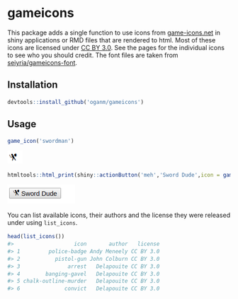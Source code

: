 
<!-- README.md is generated from README.Rmd. Please edit that file -->

# gameicons

<!-- badges: start -->

<!-- badges: end -->

This package adds a single function to use icons from
[game-icons.net](https://game-icons.net/) in shiny applications or RMD
files that are rendered to html. Most of these icons are licensed under
[CC BY 3.0](https://creativecommons.org/licenses/by/3.0/). See the pages
for the individual icons to see who you should credit. The font files
are taken from
[seiyria/gameicons-font](https://github.com/seiyria/gameicons-font/).

## Installation

``` r
devtools::install_github('oganm/gameicons')
```

## Usage

``` r
game_icon('swordman')
```

![](man/figures/swordman.png)

``` r
htmltools::html_print(shiny::actionButton('meh','Sword Dude',icon = game_icon('swordman')))
```

![](man/figures/sword_button.png)

You can list available icons, their authors and the license they were
released under using `list_icons`.

``` r
head(list_icons())
#>                   icon       author   license
#> 1         police-badge Andy Meneely CC BY 3.0
#> 2           pistol-gun John Colburn CC BY 3.0
#> 3               arrest   Delapouite CC BY 3.0
#> 4        banging-gavel   Delapouite CC BY 3.0
#> 5 chalk-outline-murder   Delapouite CC BY 3.0
#> 6              convict   Delapouite CC BY 3.0
```
